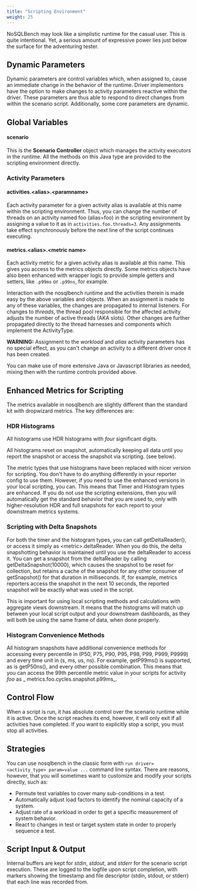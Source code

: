 ```yaml
---
title: "Scripting Environment"
weight: 25
---
```


NoSQLBench may look like a simplistic runtime for the casual user. This is quite intentional. Yet, a
serious amount of expressive power lies just below the surface for the adventuring tester.

## Dynamic Parameters

Dynamic parameters are control variables which, when assigned to, cause an immediate change in the
behavior of the runtime. Driver implementors have the option to make changes to activity
parameters reactive within the driver. These parameters are thus able to respond to direct
changes from within the scenario script. Additionally, some core parameters are dynamic.

## Global Variables

#### scenario

This is the __Scenario Controller__ object which manages the activity executors in the runtime. All
the methods on this Java type are provided to the scripting environment directly.


### Activity Parameters


#### activities.&lt;alias&gt;.&lt;paramname&gt;

Each activity parameter for a given activity alias is available at this name within the scripting
environment. Thus, you can change the number of threads on an activity named foo (alias=foo) in the
scripting environment by assigning a value to it as in `activities.foo.threads=3`. Any assignments
take effect synchronously before the next line of the script continues executing.

#### __metrics__.&lt;alias&gt;.&lt;metric name&gt;

Each activity metric for a given activity alias is available at this name. This gives you access to
the metrics objects directly. Some metrics objects have also been enhanced with wrapper logic to
provide simple getters and setters, like
`.p99ms` or `.p99ns`, for example.

Interaction with the nosqlbench runtime and the activities therein is made easy by the above
variables and objects. When an assignment is made to any of these variables, the changes are
propagated to internal listeners. For changes to
_threads_, the thread pool responsible for the affected activity adjusts the number of active
threads (AKA slots). Other changes are further propagated directly to the thread harnesses and
components which implement the ActivityType.

**WARNING:**
Assignment to the _workload_ and _alias_ activity parameters has no special effect, as you can't
change an activity to a different driver once it has been created.

You can make use of more extensive Java or Javascript libraries as needed, mixing then with the
runtime controls provided above.

## Enhanced Metrics for Scripting

The metrics available in nosqlbench are slightly different than the standard kit with dropwizard
metrics. The key differences are:

### HDR Histograms

All histograms use HDR histograms with *four* significant digits.

All histograms reset on snapshot, automatically keeping all data until you report the snapshot or
access the snapshot via scripting. (see below).

The metric types that use histograms have been replaced with nicer version for scripting. You don't
have to do anything differently in your reporter config to use them. However, if you need to use the
enhanced versions in your local scripting, you can. This means that Timer and Histogram types are
enhanced. If you do not use the scripting extensions, then you will automatically get the standard
behavior that you are used to, only with higher-resolution HDR and full snapshots for each report to
your downstream metrics systems.

### Scripting with Delta Snapshots

For both the timer and the histogram types, you can call getDeltaReader(), or access it simply as
&lt;metric&gt;.deltaReader. When you do this, the delta snapshotting behavior is maintained until
you use the deltaReader to access it. You can get a snapshot from the deltaReader by calling
getDeltaSnapshot(10000), which causes the snapshot to be reset for collection, but retains a cache
of the snapshot for any other consumer of getSnapshot() for that duration in milliseconds. If, for
example, metrics reporters access the snapshot in the next 10 seconds, the reported snapshot will be
exactly what was used in the script.

This is important for using local scripting methods and calculations with aggregate views
downstream. It means that the histograms will match up between your local script output and your
downstream dashboards, as they will both be using the same frame of data, when done properly.

### Histogram Convenience Methods

All histogram snapshots have additional convenience methods for accessing every percentile in (P50,
P75, P90, P95, P98, P99, P999, P9999) and every time unit in (s, ms, us, ns). For example,
getP99ms() is supported, as is getP50ns(), and every other possible combination. This means that you
can access the 99th percentile metric value in your scripts for activity _foo_ as _
metrics.foo.cycles.snapshot.p99ms_.

## Control Flow

When a script is run, it has absolute control over the scenario runtime while it is active. Once the
script reaches its end, however, it will only exit if all activities have completed. If you want to
explicitly stop a script, you must stop all activities.

## Strategies

You can use nosqlbench in the classic form with `run driver=<activity_type> param=value ...` command
line syntax. There are reasons, however, that you will sometimes want to customize and modify your
scripts directly, such as:

- Permute test variables to cover many sub-conditions in a test.
- Automatically adjust load factors to identify the nominal capacity of a system.
- Adjust rate of a workload in order to get a specific measurement of system behavior.
- React to changes in test or target system state in order to properly sequence a test.

## Script Input & Output

Internal buffers are kept for _stdin_, _stdout_, and _stderr_ for the scenario script execution.
These are logged to the logfile upon script completion, with markers showing the timestamp and file
descriptor (stdin, stdout, or stderr) that each line was recorded from.
